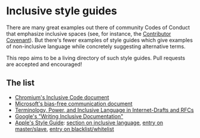 # Inclusive style guides

There are many great examples out there of community Codes of Conduct that emphasize inclusive spaces (see, for instance, the [Contributor Covenant](https://www.contributor-covenant.org/)).  But there's fewer examples of style guides which give examples of non-inclusive language while concretely suggesting alternative terms.

This repo aims to be a living directory of such style guides.  Pull requests are accepted and encouraged!

## The list

* [Chromium's Inclusive Code document](https://chromium.googlesource.com/chromium/src/+/master/styleguide/inclusive_code.md)
* [Microsoft's bias-free communication document](https://docs.microsoft.com/en-us/style-guide/bias-free-communication)
* [Terminology, Power, and Inclusive Language in Internet-Drafts and RFCs](https://tools.ietf.org/html/draft-knodel-terminology-03)
* [Google's "Writing Inclusive Documentation"](https://developers.google.com/style/inclusive-documentation?hl=en)
* [Apple's Style Guide](https://help.apple.com/applestyleguide/): [section on inclusive language](https://help.apple.com/applestyleguide/#/apsg346ef241?sub=apd565c2b8a8f654), [entry on master/slave](https://help.apple.com/applestyleguide/#/apsg72b28652?sub=apd6cbd3fd45), [entry on blacklist/whitelist](https://help.apple.com/applestyleguide/#/apsg1a3a0436?sub=apd9aaca4623)
